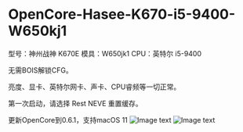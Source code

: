 # OpenCore-Hasee-K670-i5-9400-W650kj1


型号：神州战神 K670E
模具：W650jk1
CPU：英特尔 i5-9400

无需BOIS解锁CFG。


亮度、显卡、英特尔网卡、声卡、CPU睿频等一切正常。




第一次启动，请选择 Rest NEVE 重置缓存。


更新OpenCore到0.6.1，支持macOS 11
![Image text](https://github.com/IvanJIang01/OpenCore-Hasee-K670-i5-9400-W650kj1/blob/master/%E5%9B%BE%E7%89%871.jpg)
![Image text](https://github.com/IvanJIang01/OpenCore-Hasee-K670-i5-9400-W650kj1/blob/master/%E5%9B%BE%E7%89%872.jpg)


